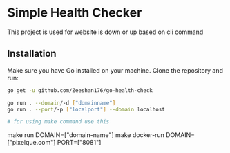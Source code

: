 # Simple Health Checker

This project is used for website is down or up based on cli command

## Installation

Make sure you have Go installed on your machine. Clone the repository and run:

```bash
go get -u github.com/Zeeshan176/go-health-check

go run . --domain/-d ["domainname"]
go run . --port/-p ["localport"] --domain localhost

# for using make command use this
```
make run DOMAIN=["domain-name"]
make docker-run DOMAIN=["pixelque.com"] PORT=["8081"]
```
